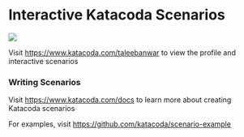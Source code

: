 # Interactive Katacoda Scenarios

[![](http://shields.katacoda.com/katacoda/taleebanwar/count.svg)](https://www.katacoda.com/taleebanwar "Get your profile on Katacoda.com")

Visit https://www.katacoda.com/taleebanwar to view the profile and interactive scenarios

### Writing Scenarios
Visit https://www.katacoda.com/docs to learn more about creating Katacoda scenarios

For examples, visit https://github.com/katacoda/scenario-example
